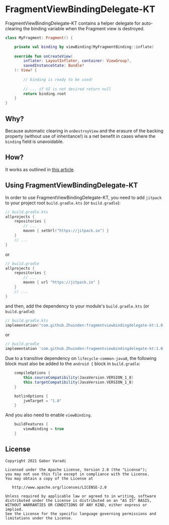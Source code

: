 # FragmentViewBindingDelegate-KT

FragmentViewBindingDelegate-KT contains a helper delegate for auto-clearing the binding variable when the Fragment view is destroyed.

``` kotlin
class MyFragment: Fragment() {

    private val binding by viewBinding(MyFragmentBinding::inflate)
    
    override fun onCreateView(
        inflater: LayoutInflater, container: ViewGroup?,
        savedInstanceState: Bundle?
    ): View? {
        
        // binding is ready to be used!
        
        // ... if UI is not desired return null
        return binding.root
    }
}
```

## Why?

Because automatic clearing in `onDestroyView` and the erasure of the backing property (without use of inheritance!) is a net benefit in cases where the `binding` field is unavoidable.

## How?

It works as outlined in [this article](https://medium.com/@Zhuinden/simple-one-liner-viewbinding-in-fragments-and-activities-with-kotlin-961430c6c07c).

## Using FragmentViewBindingDelegate-KT

In order to use FragmentViewBindingDelegate-KT, you need to add `jitpack` to your project root `build.gradle.kts`
(or `build.gradle`):

``` kotlin
// build.gradle.kts
allprojects {
    repositories {
        // ...
        maven { setUrl("https://jitpack.io") }
    }
    // ...
}
```

or

``` groovy
// build.gradle
allprojects {
    repositories {
        // ...
        maven { url "https://jitpack.io" }
    }
    // ...
}
```

and then, add the dependency to your module's `build.gradle.kts` (or `build.gradle`):

``` kotlin
// build.gradle.kts
implementation("com.github.Zhuinden:fragmentviewbindingdelegate-kt:1.0.0")
```

or

``` groovy
// build.gradle
implementation 'com.github.Zhuinden:fragmentviewbindingdelegate-kt:1.0.0'
```

Due to a transitive dependency on `lifecycle-common-java8`, the following block must also be added to the `android {` block in `build.gradle`:

``` groovy
    compileOptions {
        this.sourceCompatibility(JavaVersion.VERSION_1_8)
        this.targetCompatibility(JavaVersion.VERSION_1_8)
    }

    kotlinOptions {
        jvmTarget = "1.8"
    }
```

And you also need to enable `viewBinding`.

``` groovy
    buildFeatures {
        viewBinding = true
    }
```

## License

    Copyright 2021 Gabor Varadi

    Licensed under the Apache License, Version 2.0 (the "License");
    you may not use this file except in compliance with the License.
    You may obtain a copy of the License at

       http://www.apache.org/licenses/LICENSE-2.0

    Unless required by applicable law or agreed to in writing, software
    distributed under the License is distributed on an "AS IS" BASIS,
    WITHOUT WARRANTIES OR CONDITIONS OF ANY KIND, either express or implied.
    See the License for the specific language governing permissions and
    limitations under the License.
